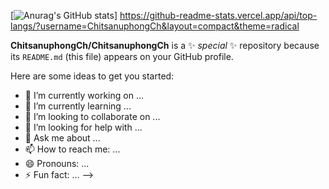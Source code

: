 [![Anurag's GitHub stats](https://github-readme-stats.vercel.app/api?username=ChitsanuphongCh&show_icons=true&theme=radical)]
https://github-readme-stats.vercel.app/api/top-langs/?username=ChitsanuphongCh&layout=compact&theme=radical


**ChitsanuphongCh/ChitsanuphongCh** is a ✨ _special_ ✨ repository because its `README.md` (this file) appears on your GitHub profile.

Here are some ideas to get you started:

- 🔭 I’m currently working on ...
- 🌱 I’m currently learning ...
- 👯 I’m looking to collaborate on ...
- 🤔 I’m looking for help with ...
- 💬 Ask me about ...
- 📫 How to reach me: ...
- 😄 Pronouns: ...
- ⚡ Fun fact: ...
-->

